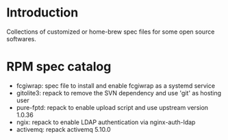 Introduction
============

Collections of customized or home-brew spec files for some open source
softwares.

RPM spec catalog
================

* fcgiwrap:  spec file to install and enable fcgiwrap as a systemd service
* gitolite3: repack to remove the SVN dependency and use 'git' as hosting user
* pure-fptd: repack to enable upload script and use upstream version 1.0.36
* ngix:      repack to enable LDAP authentication via nginx-auth-ldap
* activemq:  repack activemq 5.10.0
